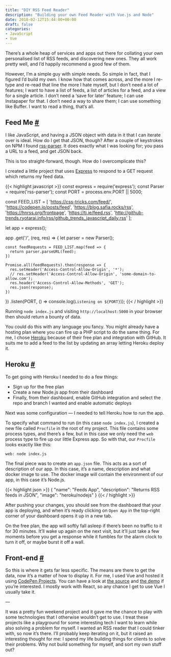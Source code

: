 ```yaml
---
title: "DIY RSS Feed Reader"
description: "Building your own Feed Reader with Vue.js and Node"
date: 2018-02-12T15:44:00+00:00
draft: false
categories: 
- JavaScript
- Vue
---
```

<p>There’s a whole heap of services and apps out there for collating your own personalised list of RSS feeds, and discovering new ones. They all work pretty well, and I’d happily recommend a good few of them.</p>
<p>However, I’m a simple guy with simple needs. So simple in fact, that I figured I’d build my own. I know how that comes across, and the more I re-type and re-read that line the more I hate myself, but I don’t need a lot of features; I want to have a list of feeds, a list of articles for a feed, and a view for a single article. I don’t need a ‘save for later’ feature; I can use Instapaper for that. I don’t need a way to share them; I can use something like Buffer. I want to read a thing, that’s all.</p>
<h2 id="feed-me">Feed Me <a class="anchor" href="#feed-me" title="Feed Me">#</a></h2>
<p>I like JavaScript, and having a JSON object with data in it that I can iterate over is ideal. How do I get that JSON, though? After a couple of keystrokes on NPM I found <a href="https://www.npmjs.com/package/rss-parser" target="_blank" rel="noopener">rss-parser</a>. It does exactly what I was looking for; you pass a URL to a feed, and get JSON back.</p>
<p>This is too straight-forward, though. How do I overcomplicate this?</p>
<p>I created a little project that uses <a href="https://expressjs.com/" target="_blank" rel="noopener">Express</a> to respond to a GET request which returns my feed data.</p>

{{< highlight javascript >}}
const express = require('express');
const Parser = require('rss-parser');
const PORT = process.env.PORT || 5000;

const FEED_LIST = [
  'https://css-tricks.com/feed/',
  'https://codepen.io/posts/feed',
  'https://blog.safia.rocks/rss',
  'https://hnrss.org/frontpage',
  'https://tj.ie/feed.rss',
  'http://github-trends.ryotarai.info/rss/github_trends_javascript_daily.rss'
];

let app = express();

app
  .get('/', (req, res) => {
    let parser = new Parser();

    const feedRequests = FEED_LIST.map(feed => {
      return parser.parseURL(feed);
    })

    Promise.all(feedRequests).then(response => {
      res.setHeader('Access-Control-Allow-Origin', '*');
      // res.setHeader('Access-Control-Allow-Origin', 'some-domain-to-allow.com');
      res.header('Access-Control-Allow-Methods', 'GET');
      res.json(response);
    })
  })
  .listen(PORT, () => console.log(`Listening on ${PORT}`));
{{< / highlight >}}

<p>Running <code>node index.js</code> and visiting <code>http://localhost:5000</code> in your browser then should return a bounty of data.</p>
<p>You could do this with any language you fancy. You might already have a hosting plan where you can fire up a PHP script to do the same thing. For me, I chose <a href="https://ww.heroku.com">Heroku</a> because of their free plan and integration with GitHub. It suits me to add a feed to the list by updating an array letting Heroku deploy it.</p>
<h2 id="heroku">Heroku <a class="anchor" href="#heroku" title="Heroku">#</a></h2>
<p>To get going with Heroku I needed to do a few things:</p>
<ul>
<li>Sign up for the free plan</li>
<li>Create a new Node.js app from their dashboard</li>
<li>Finally, from their dashboard, enable GitHub integration and select the repo and branch I wanted and enable automatic deploys</li>
</ul>
<p>Next was some configuration — I needed to tell Heroku how to run the app.</p>
<p>To specify what command to run (in this case <code>node index.js</code>), I created a new file called <code>Procfile</code> in the root of my project. This file contains some process types, and there’s a few, but in this case we only need the <code>web</code> process type to fire up our little Express app. So with that, our <code>Procfile</code> looks exactly like this:</p>
<pre><code>web: node index.js</code></pre>
<p>The final piece was to create an <code>app.json</code> file. This acts as a sort of description of our app. In this case, it’s a name, description and what docker image to use. The docker image will contain the environment of our app, in this case it’s Node.js.</p>

{{< highlight json >}}
{
  "name": "Feeds App",
  "description": "Returns RSS feeds in JSON",
  "image": "heroku/nodejs"
}
{{< / highlight >}}

<p>After pushing your changes, you should see from the dashboard that your app is deploying, and when it’s ready clicking on <code>Open App</code> in the top-right corner of your dashboard opens it up in a new tab. </p>
<p>On the free plan, the app will softly fall asleep if there’s been no traffic to it for 30 minutes. It’ll wake up again on the next visit, but it’ll just take a few moments before you get a response while it fumbles for the alarm clock to turn it off, or maybe burst it off a wall.</p>
<h2 id="front-end">Front-end <a class="anchor" href="#front-end" title="Front-end">#</a></h2>
<p>So this is where it gets far less specific. The means are there to get the data, now it’s a matter of how to display it. For me, I used Vue and hosted it using <a href="https://codepen.io/pro/projects" target="_blank" rel="noopener">CodePen Projects</a>. You can have a look at <a href="https://github.com/tjFogarty/feeds-app-fe" target="_blank" rel="noopener">the source</a> and <a href="https://codepen.io/tjFogarty/project/full/ZPqnVe/" target="_blank">the demo</a> if you’re interested. I mostly work with React, so any chance I get to use Vue I usually take it.</p>
<p>—</p>
<p>It was a pretty fun weekend project and it gave me the chance to play with some technologies that I otherwise wouldn’t get to use. I treat these projects like a playground for some interesting tech I want to learn while also solving a problem for myself. I wanted an RSS reader that I could tinker with, so now it’s there. I’ll probably keep iterating on it, but it raised an interesting thought for me: I spend my life building things for clients to solve their problems. Why not build something for myself, and sort my own stuff out?</p>